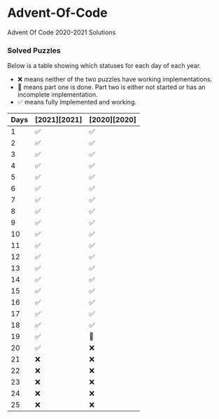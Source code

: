 # Advent-Of-Code
 Advent Of Code 2020-2021 Solutions
### Solved Puzzles
Below is a table showing which statuses for each day of each year.
- ❌ means neither of the two puzzles have working implementations.
- 🚧 means part one is done. Part two is either not started or has an incomplete implementation.
- ✅ means fully implemented and working.

| Days  | [2021][2021]   | [2020][2020]   |
|-------|--------------|--------------|
|  1    | ✅           | ✅           |
|  2    | ✅           | ✅           |
|  3    | ✅           | ✅           |
|  4    | ✅           | ✅           |
|  5    | ✅           | ✅           |
|  6    | ✅           | ✅           |
|  7    | ✅           | ✅           |
|  8    | ✅           | ✅           |
|  9    | ✅           | ✅           |
| 10    | ✅           | ✅           |
| 11    | ✅           | ✅           |
| 12    | ✅           | ✅           |
| 13    | ✅           | ✅           |
| 14    | ✅           | ✅           |
| 15    | ✅           | ✅           |
| 16    | ✅           | ✅           |
| 17    | ✅           | ✅           |
| 18    | ✅           | ✅           |
| 19    | ✅           | 🚧           |
| 20    | ✅           | ❌           |
| 21    | ❌           | ❌           |
| 22    | ❌           | ❌           |
| 23    | ❌           | ❌           |
| 24    | ❌           | ❌           |
| 25    | ❌           | ❌           |
